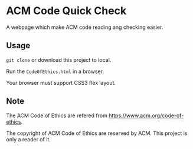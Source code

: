 # ACM Code Quick Check

A webpage which make ACM code reading ang checking easier.

## Usage

`git clone` or download this project to local.

Run the `CodeOfEthics.html` in a browser.

Your browser must support CSS3 flex layout.

## Note

The ACM Code of Ethics are refered from https://www.acm.org/code-of-ethics.

The copyright of ACM Code of Ethics are reserved by ACM. This project is only a reader of it.